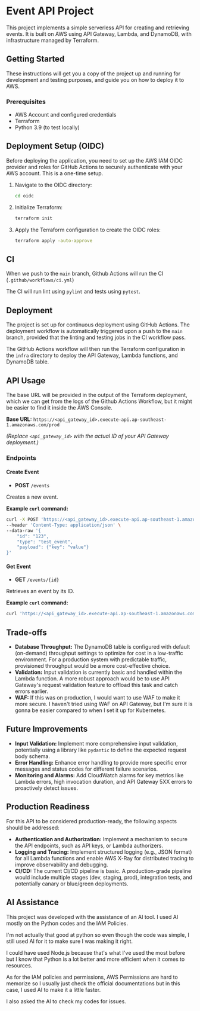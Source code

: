 # Event API Project

This project implements a simple serverless API for creating and retrieving events. It is built on AWS using API Gateway, Lambda, and DynamoDB, with infrastructure managed by Terraform.

## Getting Started

These instructions will get you a copy of the project up and running for development and testing purposes, and guide you on how to deploy it to AWS.

### Prerequisites

*   AWS Account and configured credentials
*   Terraform
*   Python 3.9 (to test locally)

## Deployment Setup (OIDC)

Before deploying the application, you need to set up the AWS IAM OIDC provider and roles for GitHub Actions to securely authenticate with your AWS account. This is a one-time setup.

1.  Navigate to the OIDC directory:
    ```bash
    cd oidc
    ```

2. Initialize Terraform:
    ```bash
    terraform init
    ```

3. Apply the Terraform configuration to create the OIDC roles:
    ```bash
    terraform apply -auto-approve
    ```

## CI

When we push to the `main` branch, Github Actions will run the CI (`.github/workflows/ci.yml`)

The CI will run lint using `pylint` and tests using `pytest`.


## Deployment

The project is set up for continuous deployment using GitHub Actions. The deployment workflow is automatically triggered upon a push to the `main` branch, provided that the linting and testing jobs in the CI workflow pass.

The GitHub Actions workflow will then run the Terraform configuration in the `infra` directory to deploy the API Gateway, Lambda functions, and DynamoDB table.

## API Usage

The base URL will be provided in the output of the Terraform deployment, which we can get from the logs of the Github Actions Workflow, but it might be easier to find it inside the AWS Console. 

**Base URL:** `https://<api_gateway_id>.execute-api.ap-southeast-1.amazonaws.com/prod`

*(Replace `<api_gateway_id>` with the actual ID of your API Gateway deployment.)*

### Endpoints

#### Create Event

*   **POST** `/events`

Creates a new event.

**Example `curl` command:**

```bash
curl -X POST 'https://<api_gateway_id>.execute-api.ap-southeast-1.amazonaws.com/prod/events' \
--header 'Content-Type: application/json' \
--data-raw '{
    "id": "123",
    "type": "test_event",
    "payload": {"key": "value"}
}'
```

#### Get Event

*   **GET** `/events/{id}`

Retrieves an event by its ID.

**Example `curl` command:**

```bash
curl 'https://<api_gateway_id>.execute-api.ap-southeast-1.amazonaws.com/prod/events/123'
```

## Trade-offs

*   **Database Throughput:** The DynamoDB table is configured with default (on-demand) throughput settings to optimize for cost in a low-traffic environment. For a production system with predictable traffic, provisioned throughput would be a more cost-effective choice.
*   **Validation:** Input validation is currently basic and handled within the Lambda function. A more robust approach would be to use API Gateway's request validation feature to offload this task and catch errors earlier.
*   **WAF:** If this was on production, I would want to use WAF to make it more secure. I haven't tried using WAF on API Gateway, but I'm sure it is gonna be easier compared to when I set it up for Kubernetes.

## Future Improvements

*   **Input Validation:** Implement more comprehensive input validation, potentially using a library like `pydantic` to define the expected request body schema.
*   **Error Handling:** Enhance error handling to provide more specific error messages and status codes for different failure scenarios.
*   **Monitoring and Alarms:** Add CloudWatch alarms for key metrics like Lambda errors, high invocation duration, and API Gateway 5XX errors to proactively detect issues.

## Production Readiness

For this API to be considered production-ready, the following aspects should be addressed:

*   **Authentication and Authorization:** Implement a mechanism to secure the API endpoints, such as API keys, or Lambda authorizers.
*   **Logging and Tracing:** Implement structured logging (e.g., JSON format) for all Lambda functions and enable AWS X-Ray for distributed tracing to improve observability and debugging.
*   **CI/CD:** The current CI/CD pipeline is basic. A production-grade pipeline would include multiple stages (dev, staging, prod), integration tests, and potentially canary or blue/green deployments.

## AI Assistance

This project was developed with the assistance of an AI tool. I used AI mostly on the Python codes and the IAM Policies.

I'm not actually that good at python so even though the code was simple, I still used AI for it to make sure I was making it right.

I could have used Node.js because that's what I've used the most before but I know that Python is a lot better and more efficient when it comes to resources.

As for the IAM policies and permissions, AWS Permissions are hard to memorize so I usually just check the official documentations but in this case, I used AI to make it a little faster.

I also asked the AI to check my codes for issues.
